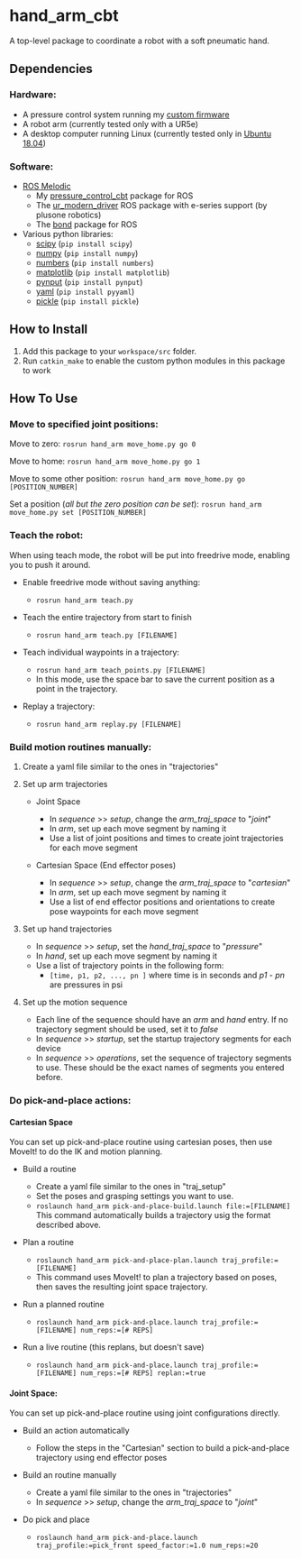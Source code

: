 # hand_arm_cbt
A top-level package to coordinate a robot with a soft pneumatic hand.


## Dependencies
### Hardware:
- A pressure control system running my [custom firmware](https://github.com/cbteeple/pressure_controller)
- A robot arm (currently tested only with a UR5e)
- A desktop computer running Linux (currently tested only in [Ubuntu 18.04](https://ubuntu.com/download/desktop))

### Software:
- [ROS Melodic](http://wiki.ros.org/melodic/Installation)
	- My [pressure_control_cbt](https://github.com/cbteeple/pressure_control_cbt) package for ROS
	- The [ur_modern_driver](https://github.com/plusone-robotics/ur_modern_driver/tree/add-e-series-support) ROS package with e-series support (by plusone robotics)
	- The [bond](https://github.com/ros/bond_core) package for ROS
- Various python libraries:
	- [scipy](https://www.scipy.org/) (`pip install scipy`)
	- [numpy](https://www.numpy.org/) (`pip install numpy`)
	- [numbers](https://docs.python.org/2/library/numbers.html) (`pip install numbers`)
	- [matplotlib](https://matplotlib.org/) (`pip install matplotlib`)
	- [pynput](https://pypi.org/project/pynput/) (`pip install pynput`)
	- [yaml](https://pyyaml.org/wiki/PyYAMLDocumentation) (`pip install pyyaml`)
	- [pickle](https://docs.python.org/3/library/pickle.html) (`pip install pickle`)
	
## How to Install
1. Add this package to your `workspace/src` folder.
2. Run `catkin_make` to enable the custom python modules in this package to work


## How To Use
### Move to specified joint positions:
Move to zero:
`rosrun hand_arm move_home.py go 0`

Move to home:
`rosrun hand_arm move_home.py go 1`

Move to some other position:
`rosrun hand_arm move_home.py go [POSITION_NUMBER]`

Set a position (*all but the zero position can be set*):
`rosrun hand_arm move_home.py set [POSITION_NUMBER]`


### Teach the robot:
When using teach mode, the robot will be put into freedrive mode, enabling you to push it around.

- Enable freedrive mode without saving anything:
	- `rosrun hand_arm teach.py`

- Teach the entire trajectory from start to finish 
	- `rosrun hand_arm teach.py [FILENAME]`

- Teach individual waypoints in a trajectory:
	- `rosrun hand_arm teach_points.py [FILENAME]`
	- In this mode, use the space bar to save the current position as a point in the trajectory.

- Replay a trajectory:
	- `rosrun hand_arm replay.py [FILENAME]`


### Build motion routines manually:

1. Create a yaml file similar to the ones in "trajectories"

2. Set up arm trajectories
	- Joint Space
		- In *sequence* >> *setup*, change the *arm_traj_space* to "*joint*"
		- In *arm*, set up each move segment by naming it
		- Use a list of joint positions and times to create joint trajectories for each move segment

	- Cartesian Space (End effector poses)
		- In *sequence* >> *setup*, change the *arm_traj_space* to "*cartesian*"
		- In *arm*, set up each move segment by naming it
		- Use a list of end effector positions and orientations to create pose waypoints for each move segment

3. Set up hand trajectories
	- In *sequence* >> *setup*, set the *hand_traj_space* to "*pressure*"
	- In *hand*, set up each move segment by naming it
	- Use a list of trajectory points in the following form: 
		- `[time, p1, p2, ..., pn ]` where time is in seconds and *p1* - *pn* are pressures in psi

4. Set up the motion sequence
	- Each line of the sequence should have an *arm* and *hand* entry. If no trajectory segment should be used, set it to *false*
	- In *sequence* >> *startup*, set the startup trajectory segments for each device
	- In *sequence* >> *operations*, set the sequence of trajectory segments to use. These should be the exact names of segments you entered before.


### Do pick-and-place actions:

#### Cartesian Space
You can set up pick-and-place routine using cartesian poses, then use MoveIt! to do the IK and motion planning. 

- Build a routine
	- Create a yaml file similar to the ones in "traj_setup"
	- Set the poses and grasping settings you want to use.
	- `roslaunch hand_arm pick-and-place-build.launch file:=[FILENAME]` This command automatically builds a trajectory usig the format described above.

- Plan a routine
	- `roslaunch hand_arm pick-and-place-plan.launch traj_profile:=[FILENAME]`
	- This command uses MoveIt! to plan a trajectory based on poses, then saves the resulting joint space trajectory.

- Run a planned routine
	- `roslaunch hand_arm pick-and-place.launch traj_profile:=[FILENAME] num_reps:=[# REPS]`


- Run a live routine (this replans, but doesn't save)
	- `roslaunch hand_arm pick-and-place.launch traj_profile:=[FILENAME] num_reps:=[# REPS] replan:=true`


#### Joint Space:
You can set up pick-and-place routine using joint configurations directly. 
- Build an action automatically
	- Follow the steps in the "Cartesian" section to build a pick-and-place trajectory using end effector poses

- Build an routine manually
	- Create a yaml file similar to the ones in "trajectories"
	- In *sequence* >> *setup*, change the *arm_traj_space* to "*joint*"


- Do pick and place
	- `roslaunch hand_arm pick-and-place.launch traj_profile:=pick_front speed_factor:=1.0 num_reps:=20`



